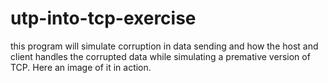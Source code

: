 # utp-into-tcp-exercise

this program will simulate corruption in data sending and how the host and client handles the corrupted data while simulating a premative version of TCP. Here an image of it in action.

